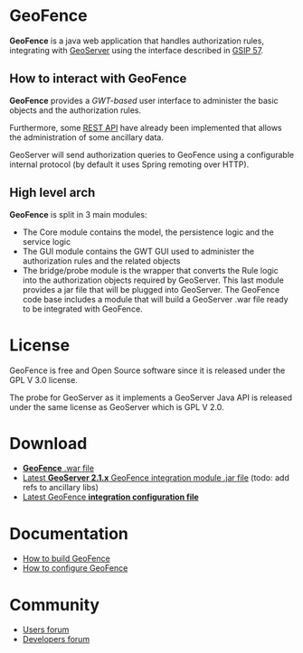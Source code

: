 GeoFence
==================================================

**GeoFence** is a java web application that handles authorization rules, 
integrating with [GeoServer](http://www.geoserver.org) using the interface 
described in [GSIP 57](http://geoserver.org/display/GEOS/GSIP+57+-+Improving+GeoServer+authorization+framework).

How to interact with GeoFence
--------------------------------------------------
**GeoFence** provides a _GWT-based_ user interface to administer the basic objects and the authorization rules.

Furthermore, some [REST API](https://github.com/geosolutions-it/geofence/wiki/REST-API) have already been implemented that allows the administration of some ancillary data.

GeoServer will send authorization queries to GeoFence using a configurable internal protocol (by default it uses Spring remoting over HTTP).

High level arch
--------------------------------------------------
**GeoFence** is split in 3 main modules:
* The Core module contains the model, the persistence logic and the service logic
* The GUI module contains the GWT GUI used to administer the authorization rules and the related objects
* The bridge/probe module is the wrapper that converts the Rule logic into the authorization objects required by GeoServer.
This last module provides a jar file that will be plugged into GeoServer. 
The GeoFence code base includes a module that will build a GeoServer .war file ready to be integrated with GeoFence.

License
==================================================
GeoFence is free and Open Source software since it is released under the GPL V 3.0 license.

The probe for GeoServer as it implements a GeoServer Java API is released under the same license as GeoServer which is GPL V 2.0.

Download
==================================================
* [**GeoFence** .war file](http://maven.geo-solutions.it/it/geosolutions/geofence/geofence-gui-web/2.2-SNAPSHOT/geofence-gui-web-2.2-SNAPSHOT.war)
* [Latest **GeoServer 2.1.x** GeoFence integration module .jar file](http://maven.geo-solutions.it/it/geosolutions/geofence/geoserver/geofence-security21/2.2-SNAPSHOT/geofence-security21-2.2-SNAPSHOT.jar) (todo: add refs to ancillary libs)
* [Latest GeoFence **integration configuration file**](https://github.com/geosolutions-it/geofence/blob/master/src/geoserver21x/web-app/src/main/resources/geofence-geoserver.properties)


Documentation
==================================================
* [How to build GeoFence](https://github.com/geosolutions-it/geofence/wiki/Building-instructions)
* [How to configure GeoFence](https://github.com/geosolutions-it/geofence/wiki/WebApps-configuration)

Community
==================================================
* [Users forum](https://groups.google.com/forum/#!forum/geofence-users)
* [Developers forum](https://groups.google.com/forum/#!forum/geofence-developers)
